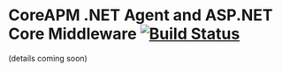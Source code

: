 # CoreAPM .NET Agent and ASP.NET Core Middleware [![Build Status](https://travis-ci.org/CoreAPM/.NET.svg?branch=master)](https://travis-ci.org/CoreAPM/.NET)

(details coming soon)
